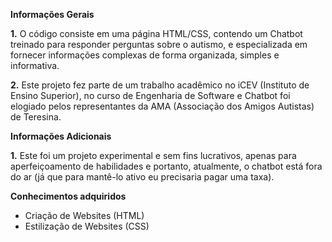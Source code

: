 **Informações Gerais**

**1.**  O código consiste em uma página HTML/CSS, contendo um Chatbot treinado para responder perguntas sobre o autismo, e especializada em fornecer informações complexas de forma organizada, simples e informativa.

**2.**  Este projeto fez parte de um trabalho acadêmico no iCEV (Instituto de Ensino Superior), no curso de Engenharia de Software e
Chatbot foi elogiado pelos representantes da AMA (Associação dos Amigos Autistas) de Teresina.

**Informações Adicionais**

**1.**  Este foi um projeto experimental e sem fins lucrativos, apenas para aperfeiçoamento de habilidades
e portanto, atualmente, o chatbot está fora do ar (já que para mantê-lo ativo eu precisaria pagar uma taxa).

**Conhecimentos adquiridos**

 - Criação de Websites (HTML)
 - Estilização de Websites (CSS)



